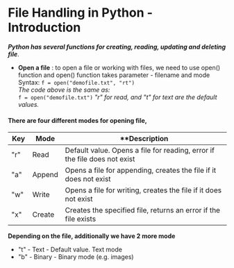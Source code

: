 # File Handling in Python  - Introduction

***Python has several functions for creating, reading, updating and deleting file***.

+ **Open a file** : to open a file or working with files, we need to use open() function and  open() function takes parameter - filename and mode <br />
	Syntax:	```f = open("demofile.txt", "rt")```<br />
		       *The code above is the same as:* <br />
		      ```f = open("demofile.txt")``` *"r" for read, and "t" for text are the default values.*

#### There are four different modes for opening file,

| **Key** | **Mode** | **Description |
|---------|---------|------------|
| "r" | Read | Default value. Opens a file for reading, error if the file does not exist |
| "a" | Append | Opens a file for appending, creates the file if it does not exist |
| "w" | Write | Opens a file for writing, creates the file if it does not exist |
| "x" | Create | Creates the specified file, returns an error if the file exists |

**Depending on the file, additionally we have 2 more mode** <br />
* "t" - Text - Default value. Text mode <br />
* "b" - Binary - Binary mode (e.g. images)




 